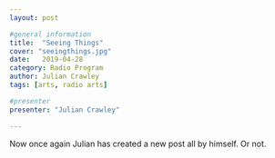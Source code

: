 ```yaml
---
layout: post

#general information
title:  "Seeing Things"
cover: "seeingthings.jpg"
date:   2019-04-28
category: Radio Program
author: Julian Crawley
tags: [arts, radio arts]

#presenter
presenter: "Julian Crawley"

---
```


Now once again Julian has created a new post all by himself.
Or not.
